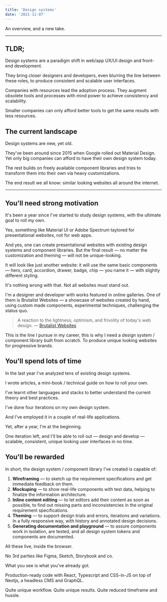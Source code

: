 ```yaml
---
title: 'Design systems'
date: '2021-11-07'
---
```


An overview, and a new take.

<!--more-->

---

## TLDR;

Design systems are a paradigm shift in web/app UX/UI design and front-end development.

They bring closer designers and developers, even blurring the line between these roles, to produce consistent and scalable user interfaces.

Companies with resources lead the adoption process. They augment obsolete tools and processes with mind power to achieve consistency and scalability.

Smaller companies can only afford better tools to get the same results with less resources.

## The current landscape

Design systems are new, yet old.

They've been around since 2015 when Google rolled out Material Design.
Yet only big companies can afford to have their own design system today.

The rest builds on freely available component libraries and tries to transform them into their own via heavy customizations.

The end result we all know: similar looking websites all around the internet.

---

## You'll need strong motivation

It's been a year since I've started to study design systems, with the ultimate goal to roll my own.

Yes, something like Material UI or Adobe Spectrum taylored for presentational websites, not for web apps.

And yes, one can create presentational websites with existing design systems and component libraries. But the final result &mdash; no matter the customization and theming &mdash; will not be unique-looking.

It will look like just another website: it will use the same basic components &mdash; hero, card, accordion, drawer, badge, chip &mdash; you name it &mdash; with slightly different styling.

It's nothing wrong with that. Not all websites must stand out.

I'm a designer and developer with works featured in online galleries.
One of them is Brutalist Websites &mdash; a showcase of websites created by hand, using custom made components, experimental techniques, challenging the status quo.

> A reaction to the lightness, optimism, and frivolity of today's web design. &mdash; [Brutalist Websites](https://brutalistwebsites.com/)

This is the line I pursue in my career, this is why I need a design system / component library built from scratch. To produce unique looking websites for progressive brands.

## You'll spend lots of time

In the last year I've analyzed tens of existing design systems.

I wrote articles, a mini-book / technical guide on how to roll your own.

I've learnt other languages and stacks to better understand the current theory and best practices.

I've done four iterations on my own design system.

And I've employed it in a couple of real-life applications.

Yet, after a year, I'm at the beginning.

One iteration left, and I'll be able to roll out &mdash; design and develop &mdash; scalable, consistent, unique looking user interfaces in no time.

## You'll be rewarded

In short, the design system / component library I've created is capable of:

1. **Wireframing** &mdash; to sketch up the requirement specifications and get immediate feedback on them.
2. **Mockuping** &mdash; to show real-life components with test data, helping to finalize the information architecture.
3. **Inline content editing** &mdash; to let editors add their content as soon as possible, to find out missing parts and inconsistencies in the original requirement specifications.
4. **Theming** &mdash; to support design trials and errors, iterations and variations. In a fully responsive way, with history and annotated design decisions.
5. **Generating documentation and playground** &mdash; to assure components work in isolation, are tested, and all design system tokens and components are documented.

All these live, inside the browser.

No 3rd parties like Figma, Sketch, Storybook and co.

What you see is what you've already got.

Production-ready code with React, Typescript and CSS-in-JS on top of Nextjs, a headless CMS and GraphQL.

Quite unique workflow. Quite unique results. Quite reduced timeframe and hussle.
